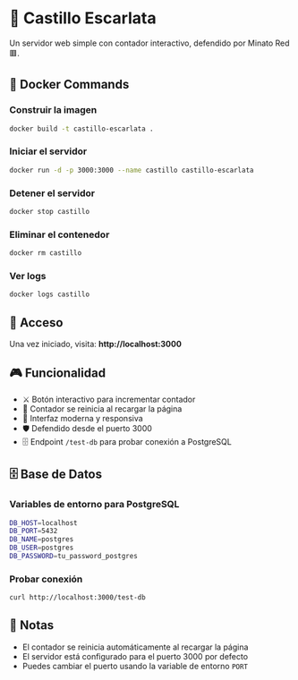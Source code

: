 # 🏰 Castillo Escarlata

Un servidor web simple con contador interactivo, defendido por Minato Red 🟥.

## 🐳 Docker Commands

### Construir la imagen
```bash
docker build -t castillo-escarlata .
```

### Iniciar el servidor
```bash
docker run -d -p 3000:3000 --name castillo castillo-escarlata
```

### Detener el servidor
```bash
docker stop castillo
```

### Eliminar el contenedor
```bash
docker rm castillo
```

### Ver logs
```bash
docker logs castillo
```

## 🚀 Acceso

Una vez iniciado, visita: **http://localhost:3000**

## 🎮 Funcionalidad

- ⚔️ Botón interactivo para incrementar contador
- 🔄 Contador se reinicia al recargar la página
- 🎨 Interfaz moderna y responsiva
- 🛡️ Defendido desde el puerto 3000
- 🗄️ Endpoint `/test-db` para probar conexión a PostgreSQL

## 🗄️ Base de Datos

### Variables de entorno para PostgreSQL
```bash
DB_HOST=localhost
DB_PORT=5432
DB_NAME=postgres
DB_USER=postgres
DB_PASSWORD=tu_password_postgres
```

### Probar conexión
```bash
curl http://localhost:3000/test-db
```

## 📝 Notas

- El contador se reinicia automáticamente al recargar la página
- El servidor está configurado para el puerto 3000 por defecto
- Puedes cambiar el puerto usando la variable de entorno `PORT`